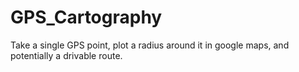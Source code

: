# GPS_Cartography
Take a single GPS point, plot a radius around it in google maps, and potentially a drivable route.

